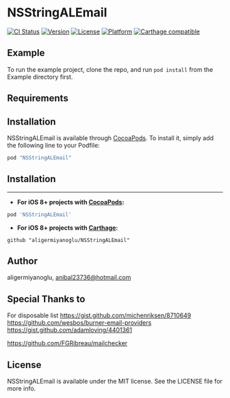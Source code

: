 # NSStringALEmail

[![CI Status](http://img.shields.io/travis/aligermiyanoglu/NSString-ALEmail.svg?style=flat)](https://travis-ci.org/aligermiyanoglu/NSString-ALEmail)
[![Version](https://img.shields.io/cocoapods/v/NSString-ALEmail.svg?style=flat)](http://cocoapods.org/pods/NSString-ALEmail)
[![License](https://img.shields.io/cocoapods/l/NSString-ALEmail.svg?style=flat)](http://cocoapods.org/pods/NSString-ALEmail)
[![Platform](https://img.shields.io/cocoapods/p/NSString-ALEmail.svg?style=flat)](http://cocoapods.org/pods/NSString-ALEmail)
[![Carthage compatible](https://img.shields.io/badge/Carthage-compatible-4BC51D.svg?style=flat)](https://github.com/Carthage/Carthage)

## Example

To run the example project, clone the repo, and run `pod install` from the Example directory first.

## Requirements

## Installation

NSStringALEmail is available through [CocoaPods](http://cocoapods.org). To install
it, simply add the following line to your Podfile:

```ruby
pod "NSStringALEmail"
```
## Installation
------------

- **For iOS 8+ projects with [CocoaPods](https://cocoapods.org):**

```ruby
pod 'NSStringALEmail'
```

- **For iOS 8+ projects with [Carthage](https://github.com/Carthage/Carthage):**

```
github "aligermiyanoglu/NSStringALEmail"
```


## Author

aligermiyanoglu, anibal23736@hotmail.com


## Special Thanks to

For disposable list 
https://gist.github.com/michenriksen/8710649
https://github.com/wesbos/burner-email-providers
https://gist.github.com/adamloving/4401361

https://github.com/FGRibreau/mailchecker

## License

NSStringALEmail is available under the MIT license. See the LICENSE file for more info.

